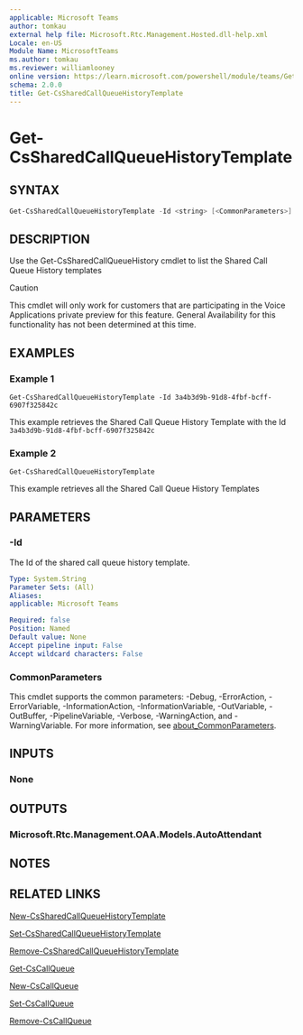 ```yaml
---
applicable: Microsoft Teams
author: tomkau
external help file: Microsoft.Rtc.Management.Hosted.dll-help.xml
Locale: en-US
Module Name: MicrosoftTeams
ms.author: tomkau
ms.reviewer: williamlooney
online version: https://learn.microsoft.com/powershell/module/teams/Get-CsSharedCallQueueHistoryTemplate
schema: 2.0.0
title: Get-CsSharedCallQueueHistoryTemplate
---
```


# Get-CsSharedCallQueueHistoryTemplate

## SYNTAX

```powershell
Get-CsSharedCallQueueHistoryTemplate -Id <string> [<CommonParameters>]
```

## DESCRIPTION
Use the Get-CsSharedCallQueueHistory cmdlet to list the Shared Call Queue History templates

> [!CAUTION]
> This cmdlet will only work for customers that are participating in the Voice Applications private preview for this feature. General Availability for this functionality has not been determined at this time.

## EXAMPLES

### Example 1
```
Get-CsSharedCallQueueHistoryTemplate -Id 3a4b3d9b-91d8-4fbf-bcff-6907f325842c
```

This example retrieves the Shared Call Queue History Template with the Id `3a4b3d9b-91d8-4fbf-bcff-6907f325842c`

### Example 2
```
Get-CsSharedCallQueueHistoryTemplate
```

This example retrieves all the Shared Call Queue History Templates

## PARAMETERS

### -Id
The Id of  the shared call queue history template.

```yaml
Type: System.String
Parameter Sets: (All)
Aliases:
applicable: Microsoft Teams

Required: false
Position: Named
Default value: None
Accept pipeline input: False
Accept wildcard characters: False
```

### CommonParameters
This cmdlet supports the common parameters: -Debug, -ErrorAction, -ErrorVariable, -InformationAction, -InformationVariable, -OutVariable, -OutBuffer, -PipelineVariable, -Verbose, -WarningAction, and -WarningVariable. For more information, see [about_CommonParameters](https://go.microsoft.com/fwlink/?LinkID=113216).

## INPUTS

### None

## OUTPUTS

### Microsoft.Rtc.Management.OAA.Models.AutoAttendant

## NOTES

## RELATED LINKS

[New-CsSharedCallQueueHistoryTemplate](./New-CsSharedCallQueueHistoryTemplate.md)

[Set-CsSharedCallQueueHistoryTemplate](./Set-CsSharedCallQueueHistoryTemplate.md)

[Remove-CsSharedCallQueueHistoryTemplate](./Remove-CsSharedCallQueueHistoryTemplate.md)

[Get-CsCallQueue](./Get-CsCallQueue.md)

[New-CsCallQueue](./New-CsCallQueue.md)

[Set-CsCallQueue](./Set-CsCallQueue.md)

[Remove-CsCallQueue](./Remove-CsCallQueue.md)



